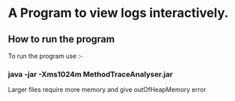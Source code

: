 # A Program to view logs interactively.

## How to run the program
To run the program use :-
### java -jar -Xms1024m MethodTraceAnalyser.jar         
Larger files require more memory and give outOfHeapMemory error
